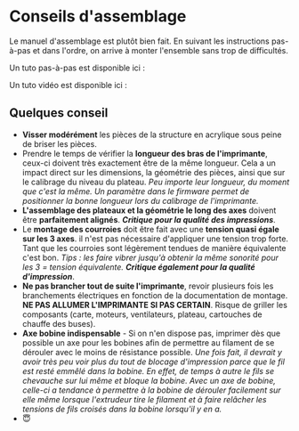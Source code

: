 # Conseils d'assemblage

Le manuel d'assemblage est plutôt bien fait. En suivant les instructions pas-à-pas et dans l'ordre, on arrive à monter l'ensemble sans trop de difficultés.

Un tuto pas-à-pas est disponible ici :

Un tuto vidéo est disponible ici :

## Quelques conseil

- **Visser modérément** les pièces de la structure en acrylique sous peine de briser les pièces.
- Prendre le temps de vérifier la **longueur des bras de l'imprimante**, ceux-ci doivent très exactement être de la même longueur. Cela a un impact direct sur les dimensions, la géométrie des pièces, ainsi que sur le calibrage du niveau du plateau.
  *Peu importe leur longueur, du moment que c'est la même. Un paramètre dans le firmware permet de positionner la bonne longueur lors du calibrage de l'imprimante.*
- **L'assemblage des plateaux et la géométrie le long des axes** doivent être **parfaitement alignés**.
  ***Critique pour la qualité des impressions***.
- Le **montage des courroies** doit être fait avec une **tension quasi égale sur les 3 axes**. il n'est pas nécessaire d'appliquer une tension trop forte. Tant que les courroies sont légèrement tendues de manière équivalente c'est bon.
  *Tips : les faire vibrer jusqu'à obtenir la même sonorité pour les 3 = tension équivalente.* ***Critique également pour la qualité d'impression***.
- **Ne pas brancher tout de suite l'imprimante**, revoir plusieurs fois les branchements électriques en fonction de la documentation de montage. **NE PAS ALLUMER L'IMPRIMANTE SI PAS CERTAIN**. Risque de griller les composants (carte, moteurs, ventilateurs, plateau, cartouches de chauffe des buses).
- **Axe bobine indispensable** - Si on n'en dispose pas, imprimer dès que possible un axe pour les bobines afin de permettre au filament de se dérouler avec le moins de résistance possible.
  *Une fois fait, il devrait y avoir très peu voir plus du tout de blocage d'impression parce que le fil est resté emmêlé dans la bobine. En effet, de temps à autre le fils se chevauche sur lui même et bloque la bobine. Avec un axe de bobine, celle-ci a tendance à permettre à la bobine de dérouler facilement sur elle même lorsque l'extrudeur tire le filament et à faire relâcher les tensions de fils croisés dans la bobine lorsqu'il y en a.*
- 😇
